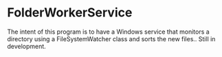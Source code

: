 # FolderWorkerService
 
The intent of this program is to have a Windows service that monitors a directory using a FileSystemWatcher class and sorts the new files.. Still in development.
